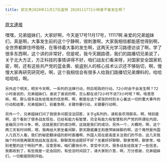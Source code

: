 ```yaml
---
title: 郭文贵2020年11月17日盖特 2020111772小時會不會发生啊？
---
```


[原文連接](https://gnews.org/ThreadView/53482708)

嘿嘿，兄弟姐妹们，大家好啊，今天是17号11月17号，11117啊.亲爱的兄弟姐妹们，真是啊，大事发生前的这个宁静啊，很刺激啊，大家我相信都能感觉得到啊，全世界都屏住呼吸呀，在等待着大事的发生啊，这两天光学习路德访谈了啊，学了很多东西啊，这个讲的非常好，但是呢，我今天跟路德，我们的路播切兄弟说了，关于北大方正，方正科技的事情讲得不好，咱们战友们看来呀，对国家安全国家机密，啊，还有这些共产党的蓝金黄、偷盗别人的核心技术认识还不够贴切，啊，慢慢大家再研究研究吧，啊，这个我相信会有很多人给我们路播切兄弟爆料的，哈哈哈哈哈，啊。

    另外这个明天，明天今天啊，一系列的法律行动，然后呢政府行动，72小时会不会发生啊？72小时谁说的，兄弟姐妹们，谁说了谁说的啊，怎么都在说72小时不说73小时呢？啊，啥意思嘛，啊，那么很多战友给我发的信息啊，啊，都是在这个紧张的时刻关心着这一切的重大事件的行动和结果，兄弟姐妹们，别着急啊，关键你要行动，关键要行动啊，

    另外一个，兄弟姐妹们问了我很多问题没法回答，关于g系列的，请和各农场联系，啊，特别是啊，这个看到了很多战友现在，已经有能力有智慧，完全有能力有智慧和共产党的所谓在内部，金融风沙作斗争，啊，这就是我们的成功啊，这就是我们的成功，另外一个，大概吧，啊，这个两三天有时间啊，嗯，我再给大家坐着闲聊，那天跟威廉王和唐萍妹妹聊的啊，这个竟然是外国人几百万人看，我们的秘密翻译组的即时直播啊，外国人现在是高度关注我们的节目，这几天我抽个时间我再跟其他战友连连线，聊聊其他话题好不好？坐着好好聊聊，聊家常啊，聊家常，咱别老整的这个特别严肃，没意思嘛，咱们要快乐中，享受中灭共，很多战友给我发了一些信息，我都收到了，有些我是一定会回的，有些没时间回了，请大家别介意，啊，万分感谢，兄弟姐妹们，一切都是刚刚开始。
